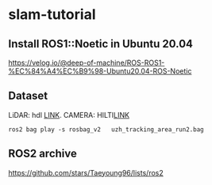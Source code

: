 # slam-tutorial

## Install ROS1::Noetic in Ubuntu 20.04
https://velog.io/@deep-of-machine/ROS-ROS1-%EC%84%A4%EC%B9%98-Ubuntu20.04-ROS-Noetic

## Dataset
LiDAR: hdl [LINK](https://zenodo.org/record/6960371).
CAMERA: HILTI[LINK](https://hilti-challenge.com/dataset-2021.html)
```
ros2 bag play -s rosbag_v2   uzh_tracking_area_run2.bag
```

## ROS2 archive
https://github.com/stars/Taeyoung96/lists/ros2
